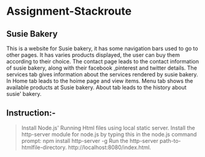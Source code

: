 # Assignment-Stackroute
## Susie Bakery

This is a website for Susie bakery, it has some navigation bars used to go to other pages.
It has varies products displayed, the user can buy them according to their choice.
The contact page leads to the contact information of susie bakery, along with their facebook ,pinterest and twitter  details.
The services tab gives information about the services rendered by susie bakery.
In Home tab leads to the hoime page and view items.
Menu tab shows the available products at Susie bakery.
About tab leads to the history about susie' bakery.

## Instruction:-
> Install Node.js'
>Running Html files using local static server.
>Install the http-server module for node.js by typing this in the node.js command prompt: npm install http-server -g
>Run the http-server path-to-htmlfile-directory.
>http://localhost:8080/index.html.



